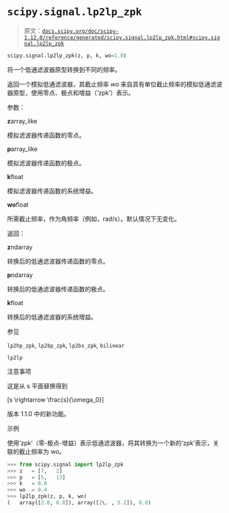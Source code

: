 # `scipy.signal.lp2lp_zpk`

> 原文：[`docs.scipy.org/doc/scipy-1.12.0/reference/generated/scipy.signal.lp2lp_zpk.html#scipy.signal.lp2lp_zpk`](https://docs.scipy.org/doc/scipy-1.12.0/reference/generated/scipy.signal.lp2lp_zpk.html#scipy.signal.lp2lp_zpk)

```py
scipy.signal.lp2lp_zpk(z, p, k, wo=1.0)
```

将一个低通滤波器原型转换到不同的频率。

返回一个模拟低通滤波器，其截止频率 *wo* 来自具有单位截止频率的模拟低通滤波器原型，使用零点、极点和增益（‘zpk’）表示。

参数：

**z**array_like

模拟滤波器传递函数的零点。

**p**array_like

模拟滤波器传递函数的极点。

**k**float

模拟滤波器传递函数的系统增益。

**wo**float

所需截止频率，作为角频率（例如，rad/s）。默认情况下无变化。

返回：

**z**ndarray

转换后的低通滤波器传递函数的零点。

**p**ndarray

转换后的低通滤波器传递函数的极点。

**k**float

转换后的低通滤波器的系统增益。

参见

`lp2hp_zpk`, `lp2bp_zpk`, `lp2bs_zpk`, `bilinear`

`lp2lp`

注意事项

这是从 s 平面替换得到

\[s \rightarrow \frac{s}{\omega_0}\]

版本 1.1.0 中的新功能。

示例

使用‘zpk’（零-极点-增益）表示低通滤波器，将其转换为一个新的‘zpk’表示，关联的截止频率为 wo。

```py
>>> from scipy.signal import lp2lp_zpk
>>> z   = [7,   2]
>>> p   = [5,   13]
>>> k   = 0.8
>>> wo  = 0.4
>>> lp2lp_zpk(z, p, k, wo)
(   array([2.8, 0.8]), array([2\. , 5.2]), 0.8) 
```

